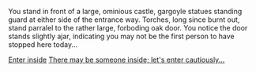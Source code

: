 You stand in front of a large, ominious castle, gargoyle statues standing guard at either side of the entrance way. Torches, long since burnt out, stand parralel to the rather large, forboding oak door. You notice the door stands slightly ajar, indicating you may not be the first person to have stopped here today...

[Enter inside](2.md)
[There may be someone inside; let's enter cautiously...](2.md)
